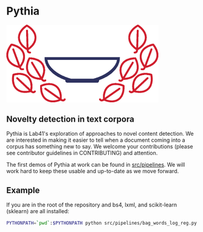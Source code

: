 # Pythia

<img src="assets/pythia_logo.png" width="400" alt="pythia logo" />

## Novelty detection in text corpora

Pythia is Lab41's exploration of approaches to novel content detection. We are interested in making it easier to tell when a document coming into a corpus has something new to say.
We welcome your contributions (please see contributor guidelines in CONTRIBUTING) and attention.

The first demos of Pythia at work can be found in [src/pipelines](src/pipelines). We will work hard to keep these usable and up-to-date as we move forward.

## Example

If you are in the root of the repository and bs4, lxml, and scikit-learn (sklearn) are all installed:

```sh
PYTHONPATH=`pwd`:$PYTHONPATH python src/pipelines/bag_words_log_reg.py
```
